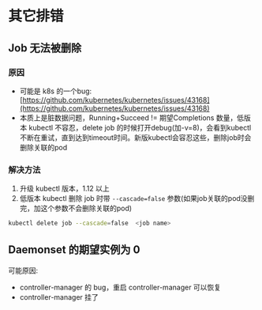# 其它排错

## Job 无法被删除

### 原因

* 可能是 k8s 的一个bug: [https://github.com/kubernetes/kubernetes/issues/43168](https://github.com/kubernetes/kubernetes/issues/43168)
* 本质上是脏数据问题，Running+Succeed != 期望Completions 数量，低版本 kubectl 不容忍，delete job 的时候打开debug\(加-v=8\)，会看到kubectl不断在重试，直到达到timeout时间。新版kubectl会容忍这些，删除job时会删除关联的pod

### 解决方法

1. 升级 kubectl 版本，1.12 以上
2. 低版本 kubectl 删除 job 时带 `--cascade=false` 参数\(如果job关联的pod没删完，加这个参数不会删除关联的pod\)

```bash
kubectl delete job --cascade=false  <job name>
```

## Daemonset 的期望实例为 0

可能原因:

* controller-manager 的 bug，重启 controller-manager 可以恢复
* controller-manager 挂了

